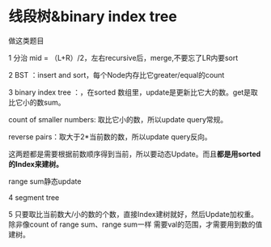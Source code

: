 # 线段树&binary index tree

做这类题目

1 分治 mid = （L+R）/2，左右recursive后，merge,不要忘了LR内要sort

2 BST ：insert and sort，每个Node内存比它greater/equal的count

3 binary index tree ：，在sorted 数组里，update是更新比它大的数。get是取比它小的数sum。

count of smaller numbers: 取比它小的数，所以update query常规。

reverse pairs：取大于2\*当前数的数，所以update query反向。

这两题都是需要根据前数顺序得到当前，所以要动态Update。而且**都是用sorted 的Index来建树。**

range sum静态update

4 segment tree

5 只要取比当前数大/小的数的个数，直接Index建树就好，然后Update加权重。 除非像count of range sum、range sum一样 需要val的范围，才需要用到数的值建树。

